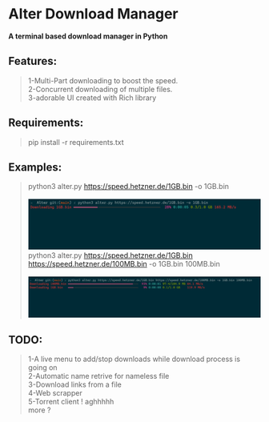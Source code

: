 # Alter Download Manager

**A terminal based download manager in Python**

## Features:
> 1-Multi-Part downloading to boost the speed.<br>
> 2-Concurrent downloading of multiple files.<br>
> 3-adorable UI created with Rich library<br>

## Requirements:
> pip install -r requirements.txt <br>

## Examples:
> python3 alter.py https://speed.hetzner.de/1GB.bin -o 1GB.bin <br><br>
![Image](/img/Capture1.PNG)
> python3 alter.py https://speed.hetzner.de/1GB.bin https://speed.hetzner.de/100MB.bin -o 1GB.bin 100MB.bin <br><br>
![Image](/img/Capture2.JPG)


## TODO:
> 1-A live menu to add/stop downloads while download process is going on <br>
> 2-Automatic name retrive for nameless file <br>
> 3-Download links from a file <br>
> 4-Web scrapper <br>
> 5-Torrent client ! aghhhhh <br>
> more ?
